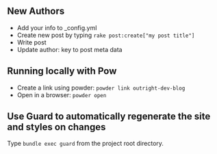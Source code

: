 ## New Authors

* Add your info to _config.yml
* Create new post by typing `rake post:create["my post title"]`
* Write post
* Update author: key to post meta data

## Running locally with Pow

* Create a link using powder: `powder link outright-dev-blog`
* Open in a browser: `powder open`

## Use Guard to automatically regenerate the site and styles on changes

Type `bundle exec guard` from the project root directory.
